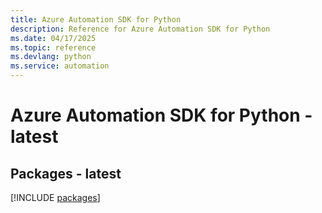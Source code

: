 ```yaml
---
title: Azure Automation SDK for Python
description: Reference for Azure Automation SDK for Python
ms.date: 04/17/2025
ms.topic: reference
ms.devlang: python
ms.service: automation
---
```

# Azure Automation SDK for Python - latest
## Packages - latest
[!INCLUDE [packages](automation-index.md)]